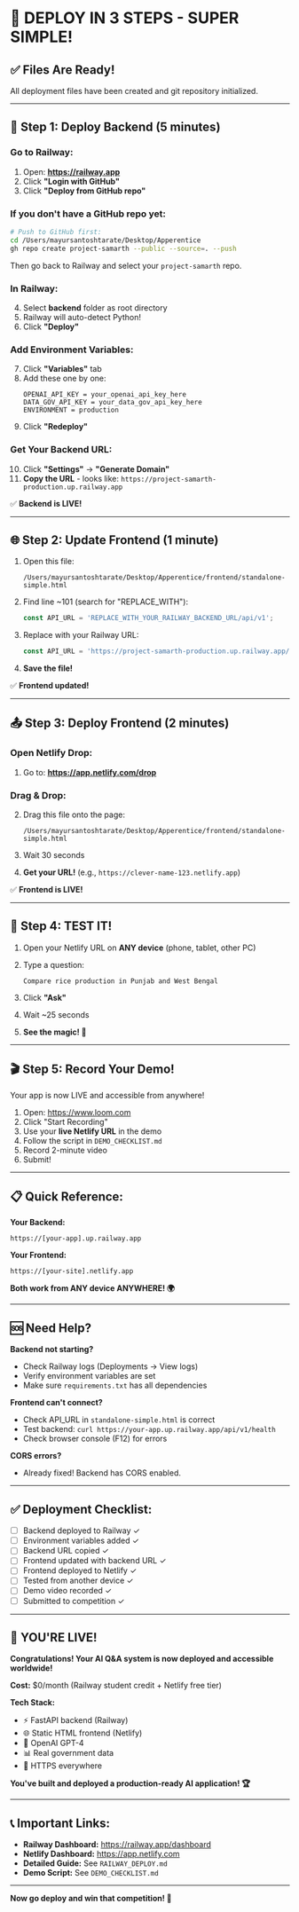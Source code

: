 # 🎯 DEPLOY IN 3 STEPS - SUPER SIMPLE!

## ✅ Files Are Ready!
All deployment files have been created and git repository initialized.

---

## 🚀 Step 1: Deploy Backend (5 minutes)

### Go to Railway:
1. Open: **https://railway.app**
2. Click **"Login with GitHub"**
3. Click **"Deploy from GitHub repo"**

### If you don't have a GitHub repo yet:
```bash
# Push to GitHub first:
cd /Users/mayursantoshtarate/Desktop/Apperentice
gh repo create project-samarth --public --source=. --push
```

Then go back to Railway and select your `project-samarth` repo.

### In Railway:
4. Select **backend** folder as root directory
5. Railway will auto-detect Python!
6. Click **"Deploy"**

### Add Environment Variables:
7. Click **"Variables"** tab
8. Add these one by one:
   ```
   OPENAI_API_KEY = your_openai_api_key_here
   DATA_GOV_API_KEY = your_data_gov_api_key_here
   ENVIRONMENT = production
   ```
9. Click **"Redeploy"**

### Get Your Backend URL:
10. Click **"Settings"** → **"Generate Domain"**
11. **Copy the URL** - looks like: `https://project-samarth-production.up.railway.app`

✅ **Backend is LIVE!**

---

## 🌐 Step 2: Update Frontend (1 minute)

1. Open this file:
   ```
   /Users/mayursantoshtarate/Desktop/Apperentice/frontend/standalone-simple.html
   ```

2. Find line ~101 (search for "REPLACE_WITH"):
   ```javascript
   const API_URL = 'REPLACE_WITH_YOUR_RAILWAY_BACKEND_URL/api/v1';
   ```

3. Replace with your Railway URL:
   ```javascript
   const API_URL = 'https://project-samarth-production.up.railway.app/api/v1';
   ```

4. **Save the file!**

✅ **Frontend updated!**

---

## 📤 Step 3: Deploy Frontend (2 minutes)

### Open Netlify Drop:
1. Go to: **https://app.netlify.com/drop**

### Drag & Drop:
2. Drag this file onto the page:
   ```
   /Users/mayursantoshtarate/Desktop/Apperentice/frontend/standalone-simple.html
   ```

3. Wait 30 seconds

4. **Get your URL!** (e.g., `https://clever-name-123.netlify.app`)

✅ **Frontend is LIVE!**

---

## 🧪 Step 4: TEST IT!

1. Open your Netlify URL on **ANY device** (phone, tablet, other PC)

2. Type a question:
   ```
   Compare rice production in Punjab and West Bengal
   ```

3. Click **"Ask"**

4. Wait ~25 seconds

5. **See the magic! 🎉**

---

## 🎬 Step 5: Record Your Demo!

Your app is now LIVE and accessible from anywhere! 

1. Open: https://www.loom.com
2. Click "Start Recording"
3. Use your **live Netlify URL** in the demo
4. Follow the script in `DEMO_CHECKLIST.md`
5. Record 2-minute video
6. Submit!

---

## 📋 Quick Reference:

**Your Backend:** 
```
https://[your-app].up.railway.app
```

**Your Frontend:**
```
https://[your-site].netlify.app
```

**Both work from ANY device ANYWHERE! 🌍**

---

## 🆘 Need Help?

**Backend not starting?**
- Check Railway logs (Deployments → View logs)
- Verify environment variables are set
- Make sure `requirements.txt` has all dependencies

**Frontend can't connect?**
- Check API_URL in `standalone-simple.html` is correct
- Test backend: `curl https://your-app.up.railway.app/api/v1/health`
- Check browser console (F12) for errors

**CORS errors?**
- Already fixed! Backend has CORS enabled.

---

## ✅ Deployment Checklist:

- [ ] Backend deployed to Railway ✓
- [ ] Environment variables added ✓
- [ ] Backend URL copied ✓
- [ ] Frontend updated with backend URL ✓
- [ ] Frontend deployed to Netlify ✓
- [ ] Tested from another device ✓
- [ ] Demo video recorded ✓
- [ ] Submitted to competition ✓

---

## 🎉 YOU'RE LIVE!

**Congratulations! Your AI Q&A system is now deployed and accessible worldwide!**

**Cost:** $0/month (Railway student credit + Netlify free tier)

**Tech Stack:**
- ⚡ FastAPI backend (Railway)
- 🌐 Static HTML frontend (Netlify)
- 🤖 OpenAI GPT-4
- 📊 Real government data
- 🔐 HTTPS everywhere

**You've built and deployed a production-ready AI application! 🏆**

---

## 📞 Important Links:

- **Railway Dashboard:** https://railway.app/dashboard
- **Netlify Dashboard:** https://app.netlify.com
- **Detailed Guide:** See `RAILWAY_DEPLOY.md`
- **Demo Script:** See `DEMO_CHECKLIST.md`

---

**Now go deploy and win that competition! 🚀**
